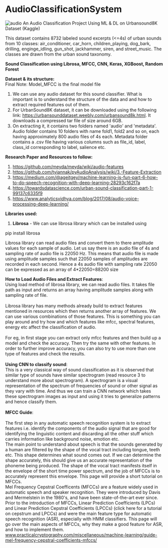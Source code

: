 # AudioClassificationSystem
![audio](https://user-images.githubusercontent.com/65984649/170288037-8fa373be-1993-4f08-9fa0-b6096e6501c7.jpeg)
An Audio Classification Project Using ML &amp; DL on Urbansound8K Dataset (Kaggle) <br />

This dataset contains 8732 labeled sound excerpts (<=4s) of urban sounds from 10 classes: air_conditioner, car_horn, children_playing, dog_bark, drilling, enginge_idling, gun_shot, jackhammer, siren, and street_music. The classes are drawn from the urban sound taxonomy. <br />

**Sound Classification using Librosa, MFCC, CNN, Keras, XGBoost, Random Forest** <br />

**Dataset & its structure:** <br />
Final Note: Model_MFCC is the final model file

1. We can use any audio dataset for this sound classifier. What is important is to understand the structure of the data and and how to extract required features out of them. <br />
2. For UrbanSound8K dataset, it can be downloaded using the following link: https://urbansounddataset.weebly.com/urbansound8k.html. It downloads a compressed tar file of size around 6GB. <br />
3. On extracting it, it contains two folders named 'audio' and 'metadata'. Audio folder contains 10 folders with name fold1, fold2 and so on, each having approximately 800 audio files of 4s each. Metadata folder contains a .csv file having various columns such as file_id, label, class_id corresponding to label, salience etc. <br />

**Research Paper and Resources to follow:**  <br />
1. https://github.com/meyda/meyda/wiki/audio-features <br />
2. https://github.com/tyiannak/pyAudioAnalysis/wiki/3.-Feature-Extraction <br />
3. https://medium.com/@ageitgey/machine-learning-is-fun-part-6-how-to-do-speech-recognition-with-deep-learning-28293c162f7a <br />
4. https://towardsdatascience.com/urban-sound-classification-part-1-99137c6335f9 <br />
5. https://www.analyticsvidhya.com/blog/2017/08/audio-voice-processing-deep-learning/ <br />

**Libraries used:** <br />
1. **Librosa** - We can use librosa library which can be installed using

pip install librosa <br />

Librosa library can read audio files and convert them to there amplitude values for each sample of audio. Let us say there is an audio file of 4s and sampling rate of audio file is 22050 Hz. This means that audio file is made using amplitude samples such that 22050 samples of amplitudes are recorded in each second. Hence a 4s audio file with sampling rate 22050 can be expressed as an array of 4*22050=88200 size <br />

**How to Load Audio Files and Extract Features**: <br />
Using load method of librosa library, we can read audio files. It takes file path as input and returns an array having amplitude samples along with sampling rate of file. <br />
<br />
Librosa library has many methods already build to extract features mentioned in resources which then returns another array of features. We can use various combinations of those features. This is something you can play around and try how and which features like mfcc, spectral features, energy etc affect the classification of audio. <br />
<br />
For eg, in first stage you can extract only mfcc features and then build up a model and check the accuracy. Then try the same with other features. In order to further improve accuracy, you can also try to use more than one type of features and check the results. <br />
<br />
**Using CNN to classify sound**: <br />
This is a very classical way of sound classification as it is observed that similar type of sounds have similar spectrogram (read resource 3 to understand more about spectrogram). A spectrogram is a visual representation of the spectrum of frequencies of sound or other signal as they vary with time. And thus we can train a CNN network which takes these spectrogram images as input and using it tries to generalize patterns and hence classify them. <br />
<br />
**MFCC Guide**: <br />
<br />
The first step in any automatic speech recognition system is to extract features i.e. identify the components of the audio signal that are good for identifying the linguistic content and discarding all the other stuff which carries information like background noise, emotion etc.
<br />
The main point to understand about speech is that the sounds generated by a human are filtered by the shape of the vocal tract including tongue, teeth etc. This shape determines what sound comes out. If we can determine the shape accurately, this should give us an accurate representation of the phoneme being produced. The shape of the vocal tract manifests itself in the envelope of the short time power spectrum, and the job of MFCCs is to accurately represent this envelope. This page will provide a short tutorial on MFCCs.
<br />
Mel Frequency Cepstral Coefficents (MFCCs) are a feature widely used in automatic speech and speaker recognition. They were introduced by Davis and Mermelstein in the 1980's, and have been state-of-the-art ever since. Prior to the introduction of MFCCs, Linear Prediction Coefficients (LPCs) and Linear Prediction Cepstral Coefficients (LPCCs) (click here for a tutorial on cepstrum and LPCCs) and were the main feature type for automatic speech recognition (ASR), especially with HMM classifiers. This page will go over the main aspects of MFCCs, why they make a good feature for ASR, and how to implement them.
<br />
www.practicalcryptography.com/miscellaneous/machine-learning/guide-mel-frequency-cepstral-coefficients-mfccs/
